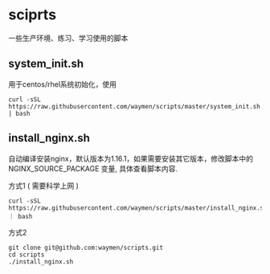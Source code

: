 # sciprts
一些生产环境、练习、学习使用的脚本

## system_init.sh
用于centos/rhel系统初始化，使用
```
curl -sSL https://raw.githubusercontent.com/waymen/scripts/master/system_init.sh | bash
```

## install_nginx.sh
自动编译安装nginx，默认版本为1.16.1，如果需要安装其它版本，修改脚本中的 NGINX_SOURCE_PACKAGE 变量, 具体查看脚本内容.

方式1 ( 需要科学上网  )
```
curl -sSL https://raw.githubusercontent.com/waymen/scripts/master/install_nginx.sh ｜ bash
```
方式2
```
git clone git@github.com:waymen/scripts.git
cd scripts
./install_nginx.sh
```
